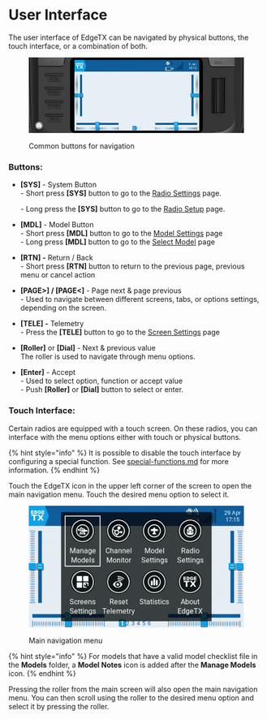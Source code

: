 # User Interface

The user interface of EdgeTX can be navigated by physical buttons, the touch interface, or a combination of both.

<figure><img src="../../.gitbook/assets/buttonnavigation.jpg" alt=""><figcaption><p>Common buttons for navigation</p></figcaption></figure>

### **Buttons:**

*   **\[SYS]** - System Button\
    \- Short press **\[SYS]** button to go to the [Radio Settings](radio-settings/) page.&#x20;

    \- Long press the **\[SYS]** button to go to the [Radio Setup](radio-settings/radio-setup/) page.
* **\[MDL]** - Model Button\
  \- Short press **\[MDL]** button to go to the [Model Settings](model-settings/) page\
  \- Long press **\[MDL]** button to go to the [Select Model](select-model.md) page
* **\[RTN] -** Return / Back \
  \- Short press **\[RTN]** button to return to the previous page, previous menu or cancel action
* **\[PAGE>] / \[PAGE<]** - Page next & page previous\
  \- Used to navigate between different screens, tabs, or options settings, depending on the screen.
* **\[TELE] -** Telemetry \
  \- Press the **\[TELE]** button to go to the [Screen Settings](screen-settings/) page
* **\[Roller]** or **\[Dial]** - Next & previous value\
  The roller is used to navigate through menu options. &#x20;
* **\[Enter]** - Accept \
  \- Used to select option, function or accept value\
  \- Push **\[Roller]** or **\[Dial]** button to select or enter.

### **Touch Interface**:

Certain radios are equipped with a touch screen.  On these radios, you can interface with the menu options either with touch or physical buttons.&#x20;

{% hint style="info" %}
It is possible to disable the touch interface by configuring a special function. See  [special-functions.md](model-settings/special-functions.md "mention") for more information.
{% endhint %}

Touch the EdgeTX icon in the upper left corner of the screen to open the main navigation menu. Touch the desired menu option to select it.

<figure><img src="../../.gitbook/assets/mainmenu.png" alt=""><figcaption><p>Main navigation menu</p></figcaption></figure>

{% hint style="info" %}
For models that have a valid model checklist file in the **Models** folder, a **Model Notes** icon is added after the **Manage Models** icon.
{% endhint %}

Pressing the roller from the main screen will also open the main navigation menu. You can then scroll using the roller to the desired menu option and select it by pressing the roller.
